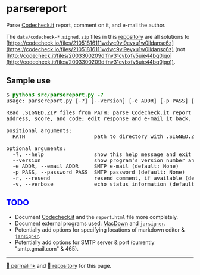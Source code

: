 # parsereport
Parse [Codecheck.it](http://codecheck.it/) report, comment on it, and e-mail the author.

The `data/codecheck-*.signed.zip` files in this [repository](https://github.com/psb-david-petty/parsereport/tree/master/data) are all solutions to [https://codecheck.io/files/21051816111wdwc9vi9eyxu1w0ildansc6z](https://codecheck.io/files/21051816111wdwc9vi9eyxu1w0ildansc6z) (not [http://codecheck.it/files/2003300209dlfnv31cvbxfv5uie44bq0jqo](http://codecheck.it/files/2003300209dlfnv31cvbxfv5uie44bq0jqo)).

## Sample use
<pre>
$ <strong style="color: green;">python3 src/parsereport.py -?</strong>
usage: parsereport.py [-?] [--version] [-e ADDR] [-p PASS] [-r] [-v] PATH

Read .SIGNED.ZIP files from PATH; parse Codecheck.it report for e-mail
address, score, and code; edit response and e-mail it back.

positional arguments:
  PATH                      path to directory with .SIGNED.ZIP files

optional arguments:
  -?, --help                show this help message and exit
  --version                 show program's version number and exit
  -e ADDR, --email ADDR     SMTP e-mail (default: None)
  -p PASS, --password PASS  SMTP password (default: None)
  -r, --resend              resend comment, if available (default: False)
  -v, --verbose             echo status information (default: False)
</pre>

<h2 style="color: blue;">TODO</h2>

- Document [Codecheck.it](http://codecheck.it/) and the `report.html` file more completely.
- Document external programs used: [MacDown](https://macdown.uranusjr.com/) and [`jarsigner`](https://docs.oracle.com/javase/7/docs/technotes/tools/windows/jarsigner.html).
- Potentially add options for specifying locations of markdown editor &amp; [`jarsigner`](https://docs.oracle.com/javase/7/docs/technotes/tools/windows/jarsigner.html).
- Potentially add options for SMTP server &amp; port (currently "smtp.gmail.com" &amp; 465).

<hr>

[&#128279; permalink](https://psb-david-petty.github.io/parsereport) and [&#128297; repository](https://github.com/psb-david-petty/parsereport) for this page.
